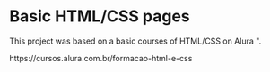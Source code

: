 <h1>Basic HTML/CSS pages</h1>
<p>This project was based on a basic courses of HTML/CSS on Alura ".</p>
<p>https://cursos.alura.com.br/formacao-html-e-css</p>
